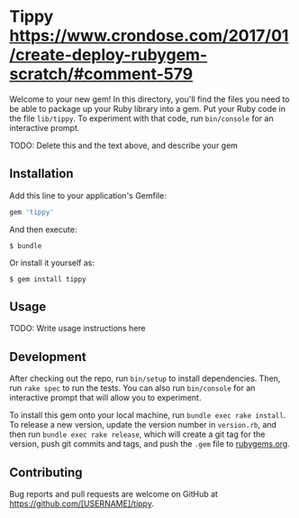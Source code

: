 # Tippy https://www.crondose.com/2017/01/create-deploy-rubygem-scratch/#comment-579

Welcome to your new gem! In this directory, you'll find the files you need to be able to package up your Ruby library into a gem. Put your Ruby code in the file `lib/tippy`. To experiment with that code, run `bin/console` for an interactive prompt.

TODO: Delete this and the text above, and describe your gem

## Installation

Add this line to your application's Gemfile:

```ruby
gem 'tippy'
```

And then execute:

    $ bundle

Or install it yourself as:

    $ gem install tippy

## Usage

TODO: Write usage instructions here

## Development

After checking out the repo, run `bin/setup` to install dependencies. Then, run `rake spec` to run the tests. You can also run `bin/console` for an interactive prompt that will allow you to experiment.

To install this gem onto your local machine, run `bundle exec rake install`. To release a new version, update the version number in `version.rb`, and then run `bundle exec rake release`, which will create a git tag for the version, push git commits and tags, and push the `.gem` file to [rubygems.org](https://rubygems.org).

## Contributing

Bug reports and pull requests are welcome on GitHub at https://github.com/[USERNAME]/tippy.

